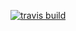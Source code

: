 [![travis build](https://img.shields.io/travis/mBourges/react-boilerplate.svg?style=flat-square)](https://travis-ci.org/mBourges/react-boilerplate)
